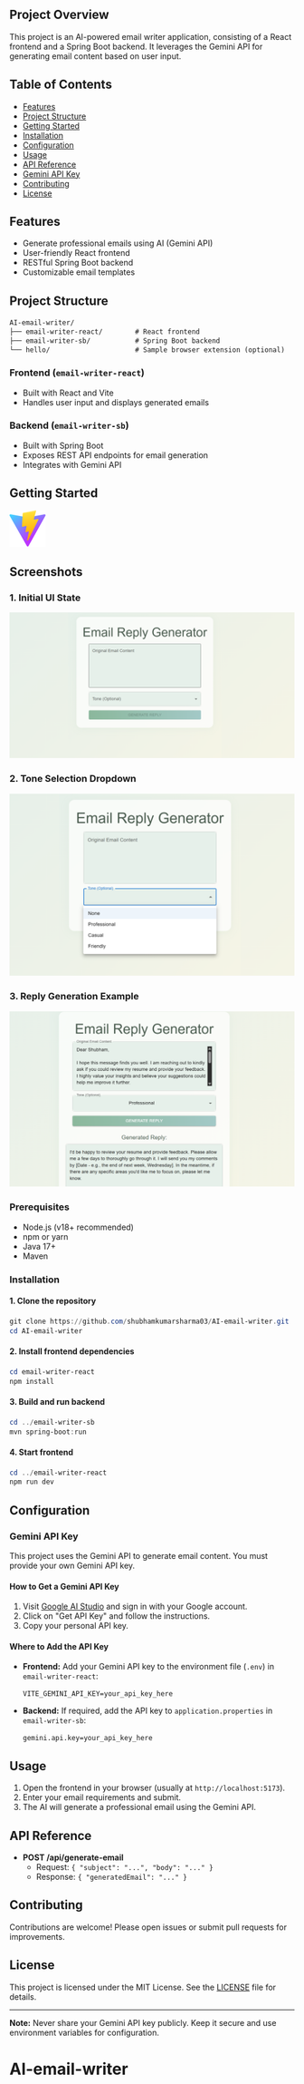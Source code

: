 ## Project Overview
This project is an AI-powered email writer application, consisting of a React frontend and a Spring Boot backend. It leverages the Gemini API for generating email content based on user input.

## Table of Contents
- [Features](#features)
- [Project Structure](#project-structure)
- [Getting Started](#getting-started)
- [Installation](#installation)
- [Configuration](#configuration)
- [Usage](#usage)
- [API Reference](#api-reference)
- [Gemini API Key](#gemini-api-key)
- [Contributing](#contributing)
- [License](#license)

## Features
- Generate professional emails using AI (Gemini API)
- User-friendly React frontend
- RESTful Spring Boot backend
- Customizable email templates

## Project Structure
```
AI-email-writer/
├── email-writer-react/        # React frontend
├── email-writer-sb/           # Spring Boot backend
└── hello/                     # Sample browser extension (optional)
```

### Frontend (`email-writer-react`)
- Built with React and Vite
- Handles user input and displays generated emails

### Backend (`email-writer-sb`)
- Built with Spring Boot
- Exposes REST API endpoints for email generation
- Integrates with Gemini API

## Getting Started
[![](email-writer-react/public/vite.svg)](email-writer-react/public/vite.svg)

## Screenshots

### 1. Initial UI State
![Initial UI State](email-writer-react/public/initial-ui.png)

### 2. Tone Selection Dropdown
![Tone Selection Dropdown](email-writer-react/public/tone-dropdown.png)

### 3. Reply Generation Example
![Reply Generation Example](email-writer-react/public/email-reply-generated.png)



<!-- Place your images in email-writer-react/public/ and update the filenames above if needed -->

### Prerequisites
- Node.js (v18+ recommended)
- npm or yarn
- Java 17+
- Maven

### Installation

#### 1. Clone the repository
```powershell
git clone https://github.com/shubhamkumarsharma03/AI-email-writer.git
cd AI-email-writer
```

#### 2. Install frontend dependencies
```powershell
cd email-writer-react
npm install
```

#### 3. Build and run backend
```powershell
cd ../email-writer-sb
mvn spring-boot:run
```

#### 4. Start frontend
```powershell
cd ../email-writer-react
npm run dev
```

## Configuration

### Gemini API Key
This project uses the Gemini API to generate email content. You must provide your own Gemini API key.

#### How to Get a Gemini API Key
1. Visit [Google AI Studio](https://aistudio.google.com/app/apikey) and sign in with your Google account.
2. Click on "Get API Key" and follow the instructions.
3. Copy your personal API key.

#### Where to Add the API Key
- **Frontend:** Add your Gemini API key to the environment file (`.env`) in `email-writer-react`:
	```env
	VITE_GEMINI_API_KEY=your_api_key_here
	```
- **Backend:** If required, add the API key to `application.properties` in `email-writer-sb`:
	```properties
	gemini.api.key=your_api_key_here
	```

## Usage
1. Open the frontend in your browser (usually at `http://localhost:5173`).
2. Enter your email requirements and submit.
3. The AI will generate a professional email using the Gemini API.

## API Reference
- **POST /api/generate-email**
	- Request: `{ "subject": "...", "body": "..." }`
	- Response: `{ "generatedEmail": "..." }`

## Contributing
Contributions are welcome! Please open issues or submit pull requests for improvements.

## License
This project is licensed under the MIT License. See the [LICENSE](LICENSE) file for details.

---

**Note:** Never share your Gemini API key publicly. Keep it secure and use environment variables for configuration.
# AI-email-writer
